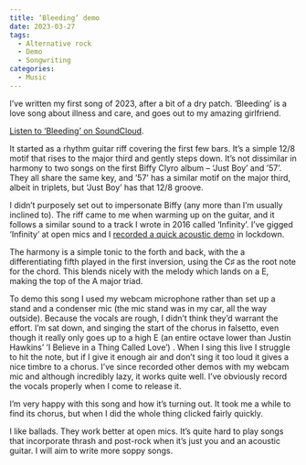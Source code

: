 ```yaml
---
title: ‘Bleeding’ demo
date: 2023-03-27
tags: 
  - Alternative rock
  - Demo
  - Songwriting
categories:
  - Music
---
```

I’ve written my first song of 2023, after a bit of a dry patch. ‘Bleeding’ is a love song about illness and care, and goes out to my amazing girlfriend.

[Listen to ‘Bleeding’ on SoundCloud](https://soundcloud.com/jackgutts/bldng-230310).

It started as a rhythm guitar riff covering the first few bars. It’s a simple 12/8 motif that rises to the major third and gently steps down. It’s not dissimilar in harmony to two songs on the first Biffy Clyro album – ‘Just Boy’ and ’57’. They all share the same key, and ’57’ has a similar motif on the major third, albeit in triplets, but ‘Just Boy’ has that 12/8 groove.

I didn’t purposely set out to impersonate Biffy (any more than I’m usually inclined to). The riff came to me when warming up on the guitar, and it follows a similar sound to a track I wrote in 2016 called ‘Infinity’. I’ve gigged ‘Infinity’ at open mics and I [recorded a quick acoustic demo](https://soundcloud.com/jackgutts/infinity) in lockdown.

The harmony is a simple tonic to the forth and back, with the a differentiating fifth played in the first inversion, using the C♯ as the root note for the chord. This blends nicely with the melody which lands on a E, making the top of the A major triad.

To demo this song I used my webcam microphone rather than set up a stand and a condenser mic (the mic stand was in my car, all the way outside). Because the vocals are rough, I didn’t think they’d warrant the effort. I’m sat down, and singing the start of the chorus in falsetto, even though it really only goes up to a high E (an entire octave lower than Justin Hawkins’ ‘I Believe in a Thing Called Love’) . When I sing this live I struggle to hit the note, but if I give it enough air and don’t sing it too loud it gives a nice timbre to a chorus. I’ve since recorded other demos with my webcam mic and although incredibly lazy, it works quite well. I’ve obviously record the vocals properly when I come to release it.

I’m very happy with this song and how it’s turning out. It took me a while to find its chorus, but when I did the whole thing clicked fairly quickly.

I like ballads. They work better at open mics. It’s quite hard to play songs that incorporate thrash and post-rock when it’s just you and an acoustic guitar. I will aim to write more soppy songs.
